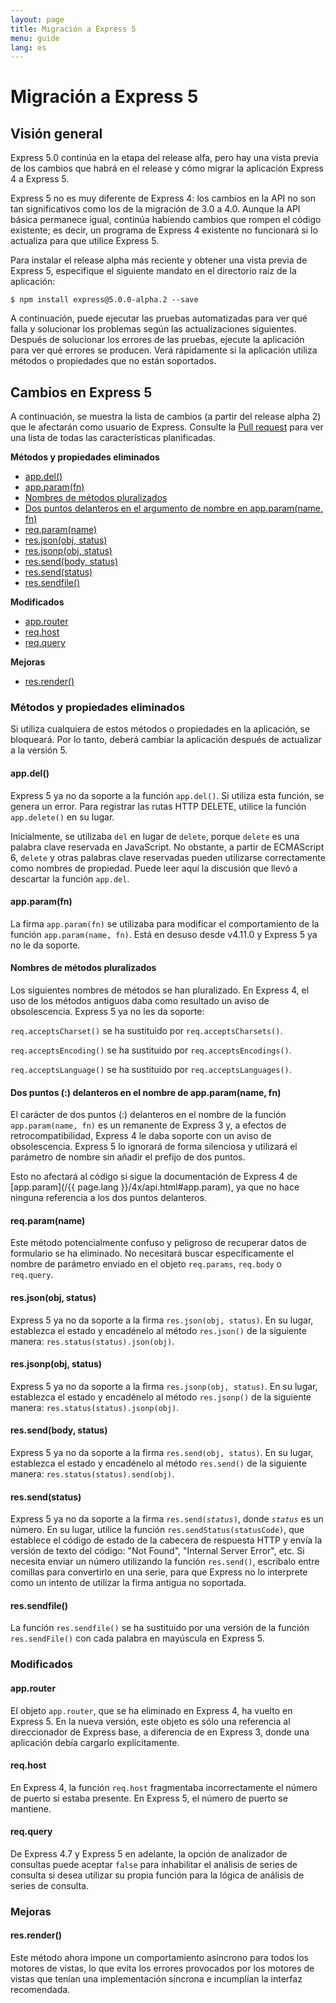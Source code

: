 ```yaml
---
layout: page
title: Migración a Express 5
menu: guide
lang: es
---
```


# Migración a Express 5

<h2 id="overview">Visión general</h2>

Express 5.0 continúa en la etapa del release alfa, pero hay una vista previa de los cambios que habrá en el release y cómo migrar la aplicación Express 4 a Express 5.

Express 5 no es muy diferente de Express 4: los cambios en la API no son tan significativos como los de la migración de 3.0 a 4.0.  Aunque la API básica permanece igual, continúa habiendo cambios que rompen el código existente; es decir, un programa de Express 4 existente no funcionará si lo actualiza para que utilice Express 5.

Para instalar el release alpha más reciente y obtener una vista previa de Express 5, especifique el siguiente mandato en el directorio raíz de la aplicación:

```console
$ npm install express@5.0.0-alpha.2 --save
```

A continuación, puede ejecutar las pruebas automatizadas para ver qué falla y solucionar los problemas según las actualizaciones siguientes. Después de solucionar los errores de las pruebas, ejecute la aplicación para ver qué errores se producen. Verá rápidamente si la aplicación utiliza métodos o propiedades que no están soportados.

<h2 id="changes">Cambios en Express 5</h2>

A continuación, se muestra la lista de cambios (a partir del release alpha 2) que le afectarán como usuario de Express.
Consulte la [Pull request](https://github.com/expressjs/express/pull/2237) para ver una lista de todas las características planificadas.

**Métodos y propiedades eliminados**

<ul class="doclist">
  <li><a href="#app.del">app.del()</a></li>
  <li><a href="#app.param">app.param(fn)</a></li>
  <li><a href="#plural">Nombres de métodos pluralizados</a></li>
  <li><a href="#leading">Dos puntos delanteros en el argumento de nombre en app.param(name, fn)</a></li>
  <li><a href="#req.param">req.param(name)</a></li>
  <li><a href="#res.json">res.json(obj, status)</a></li>
  <li><a href="#res.jsonp">res.jsonp(obj, status)</a></li>
  <li><a href="#res.send.body">res.send(body, status)</a></li>
  <li><a href="#res.send.status">res.send(status)</a></li>
  <li><a href="#res.sendfile">res.sendfile()</a></li>
</ul>

**Modificados**

<ul class="doclist">
  <li><a href="#app.router">app.router</a></li>
  <li><a href="#req.host">req.host</a></li>
  <li><a href="#req.query">req.query</a></li>
</ul>

**Mejoras**

<ul class="doclist">
  <li><a href="#res.render">res.render()</a></li>
</ul>

<h3>Métodos y propiedades eliminados</h3>

Si utiliza cualquiera de estos métodos o propiedades en la aplicación, se bloqueará. Por lo tanto, deberá cambiar la aplicación después de actualizar a la versión 5.

<h4 id="app.del">app.del()</h4>

Express 5 ya no da soporte a la función `app.del()`. Si utiliza esta función, se genera un error. Para registrar las rutas HTTP DELETE, utilice la función `app.delete()` en su lugar.

Inicialmente, se utilizaba `del` en lugar de `delete`, porque `delete` es una palabra clave reservada en JavaScript. No obstante, a partir de ECMAScript 6, `delete` y otras palabras clave reservadas pueden utilizarse correctamente como nombres de propiedad. Puede leer aquí la discusión que llevó a descartar la función `app.del`.

<h4 id="app.param">app.param(fn)</h4>

La firma `app.param(fn)` se utilizaba para modificar el comportamiento de la función `app.param(name, fn)`. Está en desuso desde v4.11.0 y Express 5 ya no le da soporte.

<h4 id="plural">Nombres de métodos pluralizados</h4>

Los siguientes nombres de métodos se han pluralizado. En Express 4, el uso de los métodos antiguos daba como resultado un aviso de obsolescencia.  Express 5 ya no les da soporte:

`req.acceptsCharset()` se ha sustituido por `req.acceptsCharsets()`.

`req.acceptsEncoding()` se ha sustituido por `req.acceptsEncodings()`.

`req.acceptsLanguage()` se ha sustituido por `req.acceptsLanguages()`.

<h4 id="leading">Dos puntos (:) delanteros en el nombre de app.param(name, fn)</h4>

El carácter de dos puntos (:) delanteros en el nombre de la función `app.param(name, fn)` es un remanente de Express 3 y, a efectos de retrocompatibilidad, Express 4 le daba soporte con un aviso de obsolescencia. Express 5 lo ignorará de forma silenciosa y utilizará el parámetro de nombre sin añadir el prefijo de dos puntos.

Esto no afectará al código si sigue la documentación de Express 4 de [app.param](/{{ page.lang }}/4x/api.html#app.param), ya que no hace ninguna referencia a los dos puntos delanteros.

<h4 id="req.param">req.param(name)</h4>

Este método potencialmente confuso y peligroso de recuperar datos de formulario se ha eliminado. No necesitará buscar específicamente el nombre de parámetro enviado en el objeto `req.params`, `req.body` o `req.query`.

<h4 id="res.json">res.json(obj, status)</h4>

Express 5 ya no da soporte a la firma `res.json(obj, status)`. En su lugar, establezca el estado y encadénelo al método `res.json()` de la siguiente manera: `res.status(status).json(obj)`.

<h4 id="res.jsonp">res.jsonp(obj, status)</h4>

Express 5 ya no da soporte a la firma `res.jsonp(obj, status)`. En su lugar, establezca el estado y encadénelo al método `res.jsonp()` de la siguiente manera: `res.status(status).jsonp(obj)`.

<h4 id="res.send.body">res.send(body, status)</h4>

Express 5 ya no da soporte a la firma `res.send(obj, status)`. En su lugar, establezca el estado y encadénelo al método `res.send()` de la siguiente manera: `res.status(status).send(obj)`.

<h4 id="res.send.status">res.send(status)</h4>

Express 5 ya no da soporte a la firma <code>res.send(<em>status</em>)</code>, donde *`status`* es un número. En su lugar, utilice la función `res.sendStatus(statusCode)`, que establece el código de estado de la cabecera de respuesta HTTP y envía la versión de texto del código: "Not Found", "Internal Server Error", etc.
Si necesita enviar un número utilizando la función `res.send()`, escríbalo entre comillas para convertirlo en una serie, para que Express no lo interprete como un intento de utilizar la firma antigua no soportada.

<h4 id="res.sendfile">res.sendfile()</h4>

La función `res.sendfile()` se ha sustituido por una versión de la función `res.sendFile()` con cada palabra en mayúscula en Express 5.

<h3>Modificados</h3>

<h4 id="app.router">app.router</h4>

El objeto `app.router`, que se ha eliminado en Express 4, ha vuelto en Express 5. En la nueva versión, este objeto es sólo una referencia al direccionador de Express base, a diferencia de en Express 3, donde una aplicación debía cargarlo explícitamente.

<h4 id="req.host">req.host</h4>

En Express 4, la función `req.host` fragmentaba incorrectamente el número de puerto si estaba presente. En Express 5, el número de puerto se mantiene.

<h4 id="req.query">req.query</h4>

De Express 4.7 y Express 5 en adelante, la opción de analizador de consultas puede aceptar `false` para inhabilitar el análisis de series de consulta si desea utilizar su propia función para la lógica de análisis de series de consulta.

<h3>Mejoras</h3>

<h4 id="res.render">res.render()</h4>

Este método ahora impone un comportamiento asíncrono para todos los motores de vistas, lo que evita los errores provocados por los motores de vistas que tenían una implementación síncrona e incumplían la interfaz recomendada.
